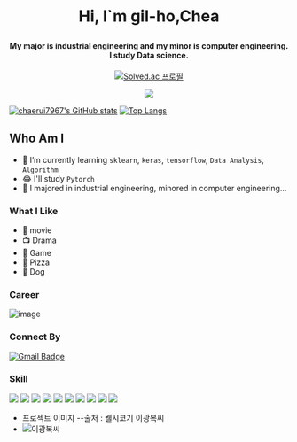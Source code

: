 # <p align="center"> Hi, I`m gil-ho,Chea </p>
#### <p align="center">My major is industrial engineering and my minor is computer engineering. I study Data science.</p>

[<p align="center">![Solved.ac
프로필](http://mazassumnida.wtf/api/mini/generate_badge?boj=rkskd7967)</p>](https://github.com/chaerui7967/Today_I_Learned/tree/master/Baekjoon)

[<p align="center"><img align='center' src="http://mazassumnida.wtf/api/v2/generate_badge?boj=rkskd7967"></p>](https://solved.ac/profile/rkskd7967)

[![chaerui7967's GitHub stats](https://github-readme-stats.vercel.app/api?username=chaerui7967)](https://github.com/chaerui7967)
[![Top Langs](http://github-readme-stats.vercel.app/api/top-langs/?username=chaerui7967)](https://github.com/chaerui7967)

## Who Am I

- 🌱 I’m currently learning `sklearn`, `keras`, `tensorflow`, `Data Analysis`, `Algorithm`
- 😂 I'll study `Pytorch`
- 🥇 I majored in industrial engineering, minored in computer engineering...

### What I Like

- 🎥 movie
- 📺 Drama
- 🔵 Game
- 🍕 Pizza
- 🐶 Dog

### Career 
![image](https://user-images.githubusercontent.com/85321888/136651433-be19f58a-ab47-443c-8d22-1da665435122.png)

### Connect By
[![Gmail Badge](https://img.shields.io/badge/Gmail-D14836?style=flat&logo=Gmail&logoColor=white)](mailto:chaerui7967@gmail.com)

### Skill
[<img src="https://img.shields.io/badge/-python-brightgreen">](https://docs.python.org/ko/3/) [<img src="https://img.shields.io/badge/-sklearn-brightgreen">](https://www.kite.com/python/docs/sklearn)
[<img src="https://img.shields.io/badge/-keras_ko-brightgreen">](https://keras.io/ko/)
[<img src="https://img.shields.io/badge/-keras_en-brightgreen">](https://keras.io/api/)
[<img src="https://img.shields.io/badge/-tensorflow-brightgreen">](https://github.com/tensorflow/tensorflow)
[<img src="https://img.shields.io/badge/-Django-brightgreen">](https://www.djangoproject.com/)
[<img src="https://img.shields.io/badge/-HTML-brightgreen">](https://devdocs.io/html/)
[<img src="https://img.shields.io/badge/-SQL-brightgreen">](https://dev.mysql.com/doc/)
[<img src="https://img.shields.io/badge/-R-brightgreen">](https://www.r-project.org/other-docs.html)
[<img src="https://img.shields.io/badge/-Java-brightgreen">](https://docs.oracle.com/javase/7/docs/api/)


- 프로젝트 이미지 --출처 : 웰시코기 이광복씨
- ![이광복씨](https://user-images.githubusercontent.com/85321888/136522504-3838a4da-f6e6-4749-8587-fa95c9c8806d.JPG)



